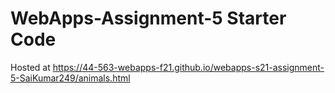 # WebApps-Assignment-5 Starter Code

Hosted at https://44-563-webapps-f21.github.io/webapps-s21-assignment-5-SaiKumar249/animals.html